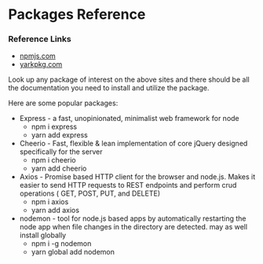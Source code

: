 # Packages Reference

### Reference Links

- [npmjs.com](https://www.npmjs.com/)
- [yarkpkg.com](https://yarnpkg.com/)

Look up any package of interest on the above sites and there should be all the documentation you need to install and utilize the package.

Here are some popular packages:

- Express - a fast, unopinionated, minimalist web framework for node
  - npm i express
  - yarn add express
- Cheerio - Fast, flexible & lean implementation of core jQuery designed specifically for the server
  - npm i cheerio
  - yarn add cheerio
- Axios - Promise based HTTP client for the browser and node.js. Makes it easier to send HTTP requests to REST endpoints and perform crud operations ( GET, POST, PUT, and DELETE)
  - npm i axios
  - yarn add axios
- nodemon - tool for node.js based apps by automatically restarting the node app when file changes in the directory are detected. may as well install globally
  - npm i -g nodemon
  - yarn global add nodemon
